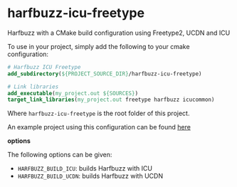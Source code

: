 # harfbuzz-icu-freetype
Harfbuzz with a CMake build configuration using Freetype2, UCDN and ICU

To use in your project, simply add the following to your cmake configuration:

```CMake
# Harfbuzz ICU Freetype
add_subdirectory(${PROJECT_SOURCE_DIR}/harfbuzz-icu-freetype)

# Link libraries
add_executable(my_project.out ${SOURCES})
target_link_libraries(my_project.out freetype harfbuzz icucommon)
```

Where `harfbuzz-icu-freetype` is the root folder of this project.

An example project using this configuration can be found [here](https://github.com/tangrams/harfbuzz-example)

**options**

The following options can be given:

- `HARFBUZZ_BUILD_ICU`: builds Harfbuzz with ICU
- `HARFBUZZ_BUILD_UCDN`: builds Harfbuzz with UCDN
